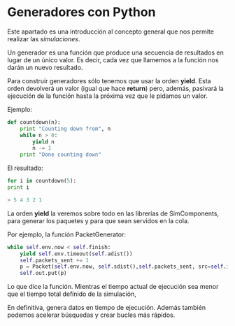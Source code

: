 # Generadores con Python

Este apartado es una introducción al concepto general que nos permite realizar las *simulaciones*. 

Un generador es una función que produce una secuencia de resultados en lugar de un único valor.
Es decir, cada vez que llamemos a la función nos darán un nuevo resultado. 

Para construir generadores sólo tenemos que usar la orden **yield**. Esta orden devolverá un valor (igual que hace **return**) pero, además, pasivará la ejecución de la función hasta la próxima vez que le pidamos un valor.

Ejemplo:
```python
def countdown(n):
    print "Counting down from", n
    while n > 0:
        yield n
        n -= 1
    print "Done counting down"
```
El resultado:

```python
for i in countdown(5): 
print i

> 5 4 3 2 1 
```
La orden **yield** la veremos sobre todo en las librerías de SimComponents, para generar los paquetes y para que sean servidos en la cola.

Por ejemplo, la función PacketGenerator:

```python
while self.env.now < self.finish:
	yield self.env.timeout(self.adist())
	self.packets_sent += 1 
	p = Packet(self.env.now, self.sdist(),self.packets_sent, src=self.id, flow_id=self.flow_id) 
	self.out.put(p)
```
Lo que dice la función. Mientras el tiempo actual de ejecución sea menor que el tiempo total definido de la simulación, 

En definitiva,  genera  datos en tiempo de ejecución. Además también podemos acelerar búsquedas y crear bucles más rápidos. 
<!--stackedit_data:
eyJoaXN0b3J5IjpbMTU1MTI5NzUwMCwtMTEwNTg1NTIyNSwtMT
Y5NzExMjUwNiwtMTM3NDgyMDMsMTg3Nzg2OTg5NywxMzk1MjAy
MTA5LC0zMTI4OTM5N119
-->